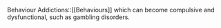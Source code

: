 Behaviour Addictions::[[Behaviours]] which can become compulsive and dysfunctional, such as gambling disorders. 